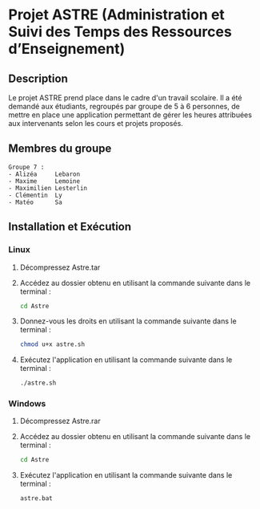 # Projet ASTRE (Administration et Suivi des Temps des Ressources d’Enseignement)

## Description

Le projet ASTRE prend place dans le cadre d'un travail scolaire. 
Il a été demandé aux étudiants, regroupés par groupe de 5 à 6 personnes, de mettre en place une application permettant de gérer les heures attribuées aux intervenants selon les cours et projets proposés.


## Membres du groupe 

	Groupe 7 :
	- Alizéa     Lebaron
	- Maxime     Lemoine
	- Maximilien Lesterlin
	- Clémentin  Ly
	- Matéo      Sa


## Installation et Exécution

### Linux

1. Décompressez Astre.tar
2. Accédez au dossier obtenu en utilisant la commande suivante dans le terminal :

   ```bash
   cd Astre

3. Donnez-vous les droits en utilisant la commande suivante dans le terminal :

   ```bash
   chmod u+x astre.sh

4. Exécutez l'application en utilisant la commande suivante dans le terminal :

   ```bash
   ./astre.sh


### Windows

1. Décompressez Astre.rar
2. Accédez au dossier obtenu en utilisant la commande suivante dans le terminal :

   ```bash
   cd Astre

3. Exécutez l'application en utilisant la commande suivante dans le terminal :

   ```bash
   astre.bat
